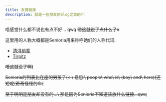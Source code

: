 ```yaml
---
title: 友情链接
description: 就是一些朋友的blog之类的?(
---
```


唔感觉什么都不说也有点不好... qwq
~~嗯这就说了点什么了x~~

这里用的人称大概都是Senioria用来称呼她们的人称代词.

- [清浔前辈](https://cmath.cc)
- [Tirpitz](https://www.cnblogs.com/Tirpitz)

~~唔这就没了啊(~~

~~Senioria的列表比在座的男孩子(<-\ 意思:\ people\ who\ is\ (boy\ and\ here))还短呢(奇奇怪怪的车(~~

~~至于明明是朋友却没有的...\ 那是因为Senioria不知道该放什么链接...qwq~~

